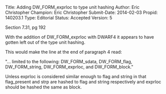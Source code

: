 Title:       Adding DW_FORM_exprloc to type unit hashing
Author:      Eric Christopher
Champion:    Eric Christopher
Submit-Date: 2014-02-03
Propid:      140203.1
Type:        Editorial
Status:      Accepted
Version:     5

Section 7.31, pg 192

With the addition of DW_FORM_exprloc with DWARF4 it appears to have gotten left 
out of the type unit hashing.

This would make the line at the end of paragraph 4 read:

"... limited to the following: DW_FORM_sdata, DW_FORM_flag, DW_FORM_string, 
DW_FORM_exprloc, and DW_FORM_block."

Unless exprloc is considered similar enough to flag and string in that flag_present
and strp are hashed to flag and string respectively and exprloc should be hashed 
the same as block.
